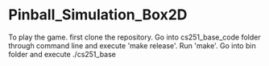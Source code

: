 # Pinball_Simulation_Box2D
To play the game. first clone the repository.
Go into cs251_base_code folder through command line and execute 'make release'.
Run 'make'.
Go into bin folder and execute ./cs251_base
